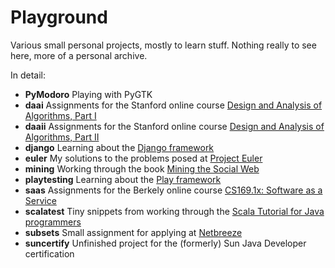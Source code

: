 Playground
==========

Various small personal projects, mostly to learn stuff. Nothing really to see here, more of a personal archive.

In detail:

* **PyModoro** Playing with PyGTK
* **daai** Assignments for the Stanford online course [Design and Analysis of Algorithms, Part I](https://www.coursera.org/course/algo)  
* **daaii** Assignments for the Stanford online course [Design and Analysis of Algorithms, Part II](https://www.coursera.org/course/algo2)  
* **django** Learning about the [Django framework](https://www.djangoproject.com/)
* **euler** My solutions to the problems posed at [Project Euler](https://projecteuler.net/about)  
* **mining** Working through the book [Mining the Social Web](http://shop.oreilly.com/product/0636920010203.do)
* **playtesting** Learning about the [Play framework](http://www.playframework.org/) 
* **saas** Assignments for the Berkely online course [CS169.1x: Software as a Service](https://www.edx.org/courses/BerkeleyX/CS169.1x/2013_Spring/about)
* **scalatest** Tiny snippets from working through the [Scala Tutorial for Java programmers](http://www.scala-lang.org/node/1305#Java)
* **subsets** Small assignment for applying at [Netbreeze](http://www.netbreeze.ch/)
* **suncertify** Unfinished project for the (formerly) Sun Java Developer certification  
